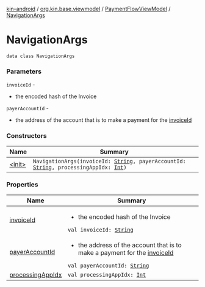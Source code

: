 [kin-android](../../../index.md) / [org.kin.base.viewmodel](../../index.md) / [PaymentFlowViewModel](../index.md) / [NavigationArgs](./index.md)

# NavigationArgs

`data class NavigationArgs`

### Parameters

`invoiceId` -
* the encoded hash of the Invoice

`payerAccountId` -
* the address of the account that is to make a payment for the [invoiceId](invoice-id.md)

### Constructors

| Name | Summary |
|---|---|
| [&lt;init&gt;](-init-.md) | `NavigationArgs(invoiceId: `[`String`](https://kotlinlang.org/api/latest/jvm/stdlib/kotlin/-string/index.html)`, payerAccountId: `[`String`](https://kotlinlang.org/api/latest/jvm/stdlib/kotlin/-string/index.html)`, processingAppIdx: `[`Int`](https://kotlinlang.org/api/latest/jvm/stdlib/kotlin/-int/index.html)`)` |

### Properties

| Name | Summary |
|---|---|
| [invoiceId](invoice-id.md) | <ul><li>the encoded hash of the Invoice</li></ul>`val invoiceId: `[`String`](https://kotlinlang.org/api/latest/jvm/stdlib/kotlin/-string/index.html) |
| [payerAccountId](payer-account-id.md) | <ul><li>the address of the account that is to make a payment for the [invoiceId](invoice-id.md)</li></ul>`val payerAccountId: `[`String`](https://kotlinlang.org/api/latest/jvm/stdlib/kotlin/-string/index.html) |
| [processingAppIdx](processing-app-idx.md) | `val processingAppIdx: `[`Int`](https://kotlinlang.org/api/latest/jvm/stdlib/kotlin/-int/index.html) |
